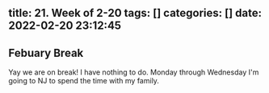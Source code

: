 title: 21. Week of 2-20
tags: []
categories: []
date: 2022-02-20 23:12:45
---
## Febuary Break

Yay we are on break! I have nothing to do. Monday through Wednesday I\'m going to NJ to spend the time with my family.